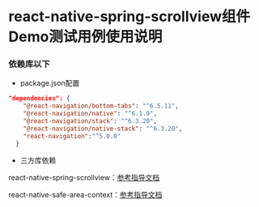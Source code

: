 # react-native-spring-scrollview组件Demo测试用例使用说明

### 依赖库以下 


- package.json配置

```json
"dependencies": {
    "@react-navigation/bottom-tabs": "^6.5.11",
    "@react-navigation/native": "^6.1.9",
    "@react-navigation/stack": "^6.3.20",
    "@react-navigation/native-stack": "^6.3.20",
    "react-navigation":"^5.0.0"
  }
```

- 三方库依赖

react-native-spring-scrollview：[参考指导文档](https://gitee.com/react-native-oh-library/usage-docs/blob/master/zh-cn/react-native-spring-scrollview.md)

react-native-safe-area-context：[参考指导文档](https://gitee.com/react-native-oh-library/usage-docs/blob/master/zh-cn/react-native-safe-area-context.md)






